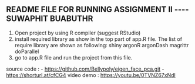 README FILE FOR RUNNING ASSIGNMENT II ---- SUWAPHIT BUABUTHR
--------------------------------------------------------------
1. Open project by using R compiler (suggest RStudio)
2. install required library as show in the top part of app.R file. The list of require library are shown as following:
    shiny
    argonR
    argonDash
    magrittr
    doParallel
3. go to app.R file and run the project from this file.

source code : 
    - https://github.com/Bellypoly/eigen_face_pca.git
    - https://shorturl.at/cfCG4
video demo : https://youtu.be/0TVNZ67xNdI
